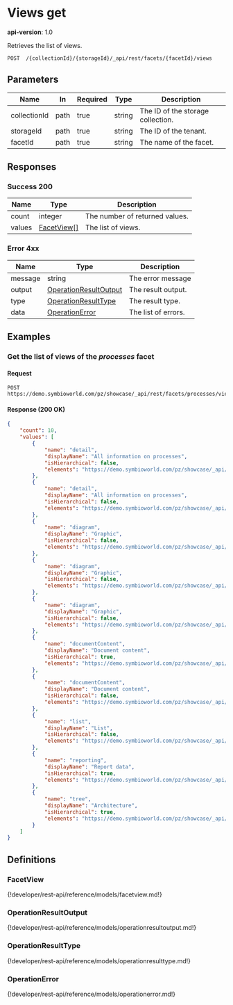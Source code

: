 # Views get

**api-version**: 1.0

Retrieves the list of views.

```
POST  /{collectionId}/{storageId}/_api/rest/facets/{facetId}/views
```

## Parameters

| Name | In | Required | Type | Description |
|---|---|---|---|---|
| collectionId | path | true | string | The ID of the storage collection. |
| storageId | path | true | string | The ID of the tenant. |
| facetId | path | true | string | The name of the facet. |

## Responses

### Success 200

| Name | Type | Description |
|---|---|---|
| count | integer | The number of returned values. |
| values | [FacetView[]](#facetview) | The list of views. |

### Error 4xx

| Name | Type | Description |
|---|---|---|
| message | string | The error message |
| output | [OperationResultOutput](#operationresultoutput) | The result output. |
| type | [OperationResultType](#operationresulttype) | The result type. |
| data | [OperationError](#operationerror) | The list of errors. |

## Examples

### Get the list of views of the *processes* facet

#### Request
```
POST https://demo.symbioworld.com/pz/showcase/_api/rest/facets/processes/views
```

#### Response (200 OK)
```json
{
    "count": 10,
    "values": [
        {
            "name": "detail",
            "displayName": "All information on processes",
            "isHierarchical": false,
            "elements": "https://demo.symbioworld.com/pz/showcase/_api/rest/facets/processes/views/detail/elements"
        },
        {
            "name": "detail",
            "displayName": "All information on processes",
            "isHierarchical": false,
            "elements": "https://demo.symbioworld.com/pz/showcase/_api/rest/facets/processes/views/detail/elements"
        },
        {
            "name": "diagram",
            "displayName": "Graphic",
            "isHierarchical": false,
            "elements": "https://demo.symbioworld.com/pz/showcase/_api/rest/facets/processes/views/diagram/elements"
        },
        {
            "name": "diagram",
            "displayName": "Graphic",
            "isHierarchical": false,
            "elements": "https://demo.symbioworld.com/pz/showcase/_api/rest/facets/processes/views/diagram/elements"
        },
        {
            "name": "diagram",
            "displayName": "Graphic",
            "isHierarchical": false,
            "elements": "https://demo.symbioworld.com/pz/showcase/_api/rest/facets/processes/views/diagram/elements"
        },
        {
            "name": "documentContent",
            "displayName": "Document content",
            "isHierarchical": true,
            "elements": "https://demo.symbioworld.com/pz/showcase/_api/rest/facets/processes/views/documentContent/elements"
        },
        {
            "name": "documentContent",
            "displayName": "Document content",
            "isHierarchical": false,
            "elements": "https://demo.symbioworld.com/pz/showcase/_api/rest/facets/processes/views/documentContent/elements"
        },
        {
            "name": "list",
            "displayName": "List",
            "isHierarchical": false,
            "elements": "https://demo.symbioworld.com/pz/showcase/_api/rest/facets/processes/views/list/elements"
        },
        {
            "name": "reporting",
            "displayName": "Report data",
            "isHierarchical": true,
            "elements": "https://demo.symbioworld.com/pz/showcase/_api/rest/facets/processes/views/reporting/elements"
        },
        {
            "name": "tree",
            "displayName": "Architecture",
            "isHierarchical": true,
            "elements": "https://demo.symbioworld.com/pz/showcase/_api/rest/facets/processes/views/tree/elements"
        }
    ]
}
```

## Definitions

### FacetView
{!developer/rest-api/reference/models/facetview.md!}

### OperationResultOutput
{!developer/rest-api/reference/models/operationresultoutput.md!}

### OperationResultType
{!developer/rest-api/reference/models/operationresulttype.md!}

### OperationError
{!developer/rest-api/reference/models/operationerror.md!}
